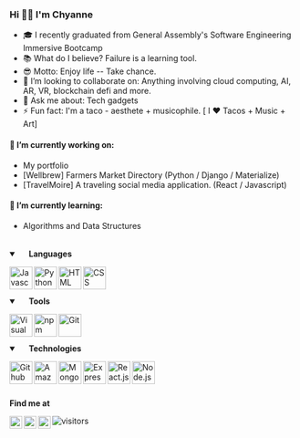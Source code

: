 ### Hi 👋🏻 I'm Chyanne
- 🎓 I recently graduated from General Assembly's Software Engineering Immersive Bootcamp
- 📚 What do I believe? Failure is a learning tool.
- 😎 Motto: Enjoy life -- Take chance.
- 👯 I’m looking to collaborate on: Anything involving cloud computing, AI, AR, VR, blockchain defi and more. 
- 💬 Ask me about: Tech gadgets
- ⚡ Fun fact: I'm a taco - aesthete + musicophile. [ I ❤️ Tacos + Music + Art] 

#### 🌱 I’m currently working on: 
  - My portfolio
  - [Wellbrew] Farmers Market Directory (Python / Django / Materialize)
  - [TravelMoire] A traveling social media application. (React / Javascript)
 

#### 🌱 I’m currently learning: 
  - Algorithms and Data Structures
  <br />

  
<details open>
  <summary>
    <img width=15px" src="https://img.icons8.com/ios-glyphs/24/000000/language.png"/>
    <b> Languages </b> 
  </summary>
  
  <img align="left" alt="Javascript" width="40px" 
  src="https://img.icons8.com/color/144/000000/javascript.png"/>
  <img align="left" alt="Python" width="40px" 
  src="https://img.icons8.com/color/144/000000/python.png"/>
  <img align="left" alt="HTML" width="40px"  
  src="https://img.icons8.com/color/144/000000/html-5.png"/>
  <img align="left" alt="CSS" width="40px" 
  src="https://img.icons8.com/color/144/000000/css3.png"/>

 <br />
  <br />
  <br />
  
</details>

<details open> 
  <summary> 
    <img width="15px" src="https://img.icons8.com/material-sharp/24/000000/wrench.png"/> 
    <b> Tools </b> 
  </summary>

  <img align="left" alt="Visual Studio Code" width="40px" 
  src="https://img.icons8.com/fluent/140/000000/visual-studio-code-2019.png"/>
  <img align="left" alt="npm" width="40px" 
  src="https://img.icons8.com/color/48/000000/npm.png"/>
  <img align="left" alt="Git" width="40px" 
  src="https://img.icons8.com/color/144/000000/git.png"/>
  
  <br />
  <br />
  <br />
  
</details>

<details open>
  <summary>
    <img width="15px" src="https://img.icons8.com/wired/24/000000/idea.png"/>
    <b> Technologies </b>
  </summary>

  <img align="left" alt="Github" width="40px" 
  src="https://img.icons8.com/fluent/144/000000/github.png"/>
  <img align="left" alt="Amazon Web Services" width="40px"
  src="https://img.icons8.com/color/144/000000/amazon-web-services.png"/>
  <img align="left" alt="MongoDB" width="40px" 
  src="https://img.icons8.com/color/240/000000/mongodb.png"/>
  <img align="left" alt="Express.js" width="40px" 
  src="https://www.mementotech.in/assets/images/icons/express.png"/>
  <img align="left" alt="React.js" width="40px" 
  src="https://jasonpallone.com/React-icon.png"/>
  <img align="left" alt="Node.js" width="40px"
  src="https://www.brainfuel.io/images/node-js-new.png"/>
  

  <br />
  <br />
  <br />
  
</details>

<b> Find me at </b>
<br />

<a href="https://linkedin.com/in/chyannerobbins">
  <img align="left" alt="Chyanne Robbins - LinkedIn" width="22px" src="https://img.icons8.com/fluent/48/000000/linkedin.png"/>
</a> 
<a href="https://www.instagram.com/chylessworld/">
  <img align="left" alt="Chyanne Robbins - Instagram" width="22px" src="https://img.icons8.com/fluent/48/000000/instagram-new.png"/>
</a>
<a href="https://www.twitter.com/chyannerobbins/">
  <img align="left" alt="Chyanne Robbins - Twitter" width="22px" src="https://img.icons8.com/color/344/twitter--v1.png"/>
</a>


![visitors](https://visitor-badge.glitch.me/badge?page_id=chyanntech.chyanntetech&left_color=grey&right_color=pink)




 
